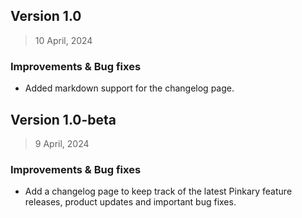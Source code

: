 ## Version 1.0 
> 10 April, 2024

### Improvements & Bug fixes
- Added markdown support for the changelog page.

## Version 1.0-beta
> 9 April, 2024

### Improvements & Bug fixes
- Add a changelog page to keep track of the latest Pinkary feature releases, product updates and important bug fixes.
